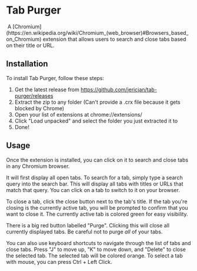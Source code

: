 # Tab Purger
<img alt="" src="https://img.shields.io/github/repo-size/jericjan/tab-purger" />
A [Chromium](https://en.wikipedia.org/wiki/Chromium_(web_browser)#Browsers_based_on_Chromium) extension that allows users to search and close tabs based on their title or URL.

## Installation
To install Tab Purger, follow these steps:

1. Get the latest release from https://github.com/jericjan/tab-purger/releases
2. Extract the zip to any folder (Can't provide a .crx file because it gets blocked by Chrome)
3. Open your list of extensions at chrome://extensions/
4. Click "Load unpacked" and select the folder you just extracted it to
5. Done!

## Usage
Once the extension is installed, you can click on it to search and close tabs in any Chromium browser.

It will first display all open tabs. To search for a tab, simply type a search query into the search bar. This will display all tabs with titles or URLs that match that query. You can click on a tab to switch to it on your browser.

To close a tab, click the close button next to the tab's title. If the tab you're closing is the currently active tab, you will be prompted to confirm that you want to close it. The currently active tab is colored green for easy visibility.

There is a big red button labelled "Purge". Clicking this will close all currently displayed tabs. Be careful not to purge *all* of your tabs.

You can also use keyboard shortcuts to navigate through the list of tabs and close tabs. Press "J" to move up, "K" to move down, and "Delete" to close the selected tab. The selected tab will be colored orange. To select a tab with mouse, you can press Ctrl + Left Click.
